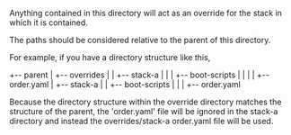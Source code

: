 
Anything contained in this directory will act as an override for the stack in which it is contained.

The paths should be considered relative to the parent of this directory.

For example, if you have a directory structure like this, 

+-- parent
|   +-- overrides
|   |   +-- stack-a
|   |   |   +-- boot-scripts
|   |   |   |   +-- order.yaml
|   +-- stack-a
|   |   +-- boot-scripts
|   |   |   +-- order.yaml

Because the directory structure within the override directory matches the structure of the parent, 
the 'order.yaml' file will be ignored in the stack-a directory and instead the overrides/stack-a order.yaml
file will be used.

